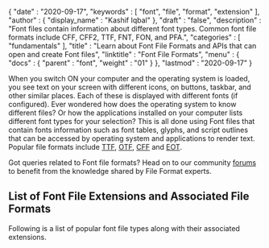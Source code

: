 {
  "date" : "2020-09-17",
  "keywords" : [ "font", "file", "format", "extension" ],
  "author" : {
    "display_name" : "Kashif Iqbal"
  },
  "draft" : "false",
  "description" : "Font files contain information about different font types. Common font file formats include CFF, CFF2, TTF, FNT, FON, and PFA.",
  "categories" : [ "fundamentals" ],
  "title" : "Learn about Font File Formats and APIs that can open and create Font files",
  "linktitle" : "Font File Formats",
  "menu" : {
    "docs" : {
      "parent" : "font",
      "weight" : "01"
    }
  },
  "lastmod" : "2020-09-17"
}

When you switch ON your computer and the operating system is loaded, you see text on your screen with different icons, on buttons, taskbar, and other similar places. Each of these is displayed with different fonts (if configured). Ever wondered how does the operating system to know different files? Or how the applications installed on your computer lists different font types for your selection? This is all done using Font files that contain fonts information such as font tables, glyphs, and script outlines that can be accessed by operating system and applications to render text. Popular file formats include [TTF](/font/ttf/), [OTF](/font/otf/), [CFF](/font/cff) and [EOT](/font/eot/).

Got queries related to Font file formats? Head on to our community [forums](https://forum.fileformat.com/c/font) to benefit from the knowledge shared by File Format experts.

## List of Font File Extensions and Associated File Formats

Following is a list of popular font file types along with their associated extensions.
